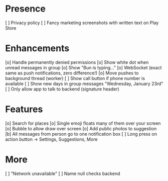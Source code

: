 # Presence

 [ ] Privacy policy
 [ ] Fancy marketing screenshots with written text on Play Store

# Enhancements

 [o] Handle permanently denied permissions
 [o] Show white dot when unread messages in group
 [o] Show "Bun is typing..."
 [o] WebSocket (exact same as push notifications, zero difference!)
 [o] Move pushes to background thread (worker)
 [ ] Show call button if phone number is available
 [ ] Show new days in group messages "Wednesday, January 23rd"
 [ ] Only allow app to talk to backend (signature header)

# Features

 [o] Search for places
 [o] Single emoji floats many of them over your screen
    [o] Bubble to allow draw over screen
 [o] Add public photos to suggestion
 [b] All messages from person go to one notification box
 [ ] Long press on action button -> Settings, Suggestions, More
 
# More

[ ] "Network unavailable"
[ ] Name null checks backend